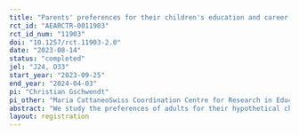 ```yaml
---
title: "Parents' preferences for their children's education and career paths"
rct_id: "AEARCTR-0011903"
rct_id_num: "11903"
doi: "10.1257/rct.11903-2.0"
date: "2023-08-14"
status: "completed"
jel: "J24, O33"
start_year: "2023-09-25"
end_year: "2024-04-03"
pi: "Christian Gschwendt"
pi_other: "Maria CattaneoSwiss Coordination Centre for Research in Education, University of Lucerne; Stefan C. WolterUniversity of Bern, Swiss Coordination Centre for Research in Education"
abstract: "We study the preferences of adults for their hypothetical child’s educational and career paths. For that purpose, we implement a discrete choice experiment among a representative survey of 6000 adults aged between 25 and 60 in Switzerland where we ask them in multiple choice situations which of two “careers” they would prefer for their child. These careers are defined by the highest educational attainment, wage, the hierarchical position in their job, and the risk that their job will be substituted within the next 10 years. We ask half of the survey sample about their preferences for their hypothetical daughter, and the other half about preferences for their hypothetical son. We investigate how career attributes affect the likelihood of a career being chosen, how these preferences for career attributes vary depending on whether respondents are asked about their hypothetical daughter or son, and whether preferences depend on respondent characteristics. "
layout: registration
---
```


